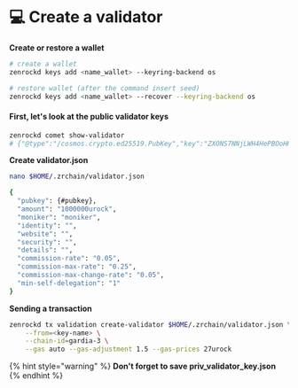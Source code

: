 # 💻 Create a validator

**Create or restore a wallet**

```bash
# create a wallet
zenrockd keys add <name_wallet> --keyring-backend os

# restore wallet (after the command insert seed)
zenrockd keys add <name_wallet> --recover --keyring-backend os
```

#### First, let's look at the public validator keys

```bash
zenrockd comet show-validator
# {"@type":"/cosmos.crypto.ed25519.PubKey","key":"ZXONS7NNjLWH4HePBOoHKDAYeLXQO5iUwpCRQSi1poI="}
```

**Create validator.json**

```bash
nano $HOME/.zrchain/validator.json
```

```bash
{
  "pubkey": {#pubkey},
  "amount": "1000000urock",
  "moniker": "moniker",
  "identity": "",
  "website": "",
  "security": "",
  "details": "",
  "commission-rate": "0.05",
  "commission-max-rate": "0.25",
  "commission-max-change-rate": "0.05",
  "min-self-delegation": "1"
}
```

**Sending a transaction**

```bash
zenrockd tx validation create-validator $HOME/.zrchain/validator.json \
    --from=<key-name> \
    --chain-id=gardia-3 \
    --gas auto --gas-adjustment 1.5 --gas-prices 27urock
```

{% hint style="warning" %}
**Don't forget to save priv\_validator\_key.json**&#x20;
{% endhint %}

